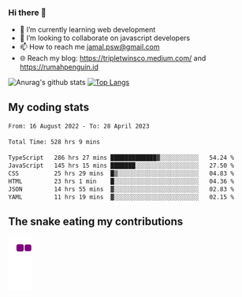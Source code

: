 ### Hi there 👋

<!--
**padepokanpenguin/padepokanpenguin** is a ✨ _special_ ✨ repository because its `README.md` (this file) appears on your GitHub profile.
-->

- 🌱 I’m currently learning  web development
- 👯 I’m looking to collaborate on javascript developers
- 📫 How to reach me jamal.psw@gmail.com
- 🌐 Reach my blog:
   https://tripletwinsco.medium.com/ and
   https://rumahpenguin.id

![Anurag's github stats](https://github-readme-stats.vercel.app/api?username=padepokanpenguin&count_private=true&disable_animations=false&show_icons=true&theme=default)
[![Top Langs](https://github-readme-stats.vercel.app/api/top-langs/?username=padepokanpenguin&theme=default&layout=compact)](https://github.com/padepokanpenguin)

## My coding stats

<!--START_SECTION:waka-->

```text
From: 16 August 2022 - To: 28 April 2023

Total Time: 528 hrs 9 mins

TypeScript   286 hrs 27 mins █████████████▓░░░░░░░░░░░   54.24 %
JavaScript   145 hrs 15 mins ███████░░░░░░░░░░░░░░░░░░   27.50 %
CSS          25 hrs 29 mins  █▒░░░░░░░░░░░░░░░░░░░░░░░   04.83 %
HTML         23 hrs 1 min    █░░░░░░░░░░░░░░░░░░░░░░░░   04.36 %
JSON         14 hrs 55 mins  ▓░░░░░░░░░░░░░░░░░░░░░░░░   02.83 %
YAML         11 hrs 19 mins  ▓░░░░░░░░░░░░░░░░░░░░░░░░   02.15 %
```

<!--END_SECTION:waka-->


## The snake eating my contributions
![snake gif](https://github.com/padepokanpenguin/padepokanpenguin/blob/output/github-contribution-grid-snake.gif)
